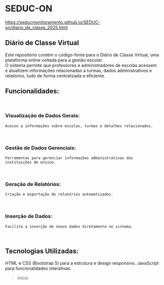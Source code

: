 # SEDUC-ON

https://seducmonitoramento.github.io/SEDUC-on/diario_de_classe_2025.html 
## Diário de Classe Virtual
Este repositório contém o código-fonte para o Diário de Classe Virtual, uma plataforma online voltada para a gestão escolar. <br>
O sistema permite que professores e administradores de escolas acessem e atualizem informações relacionadas a turmas, dados administrativos e relatórios, tudo de forma centralizada e eficiente.
<br><p>
## Funcionalidades:
<br><p>
### Visualização de Dados Gerais: 
    Acesso a informações sobre escolas, turmas e detalhes relacionados.
<br><p>
### Gestão de Dados Gerenciais: 
    Ferramentas para gerenciar informações administrativas das instituições de ensino.
<br><p>
### Geração de Relatórios: 
    Criação e exportação de relatórios automatizados.
<br><p>
### Inserção de Dados: 
    Facilita a inserção de novos dados diretamente no sistema.
<br><p>
## Tecnologias Utilizadas:
HTML e CSS (Bootstrap 5) para a estrutura e design responsivo.
JavaScript para funcionalidades interativas.
> Inicio
